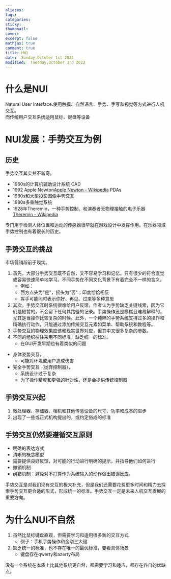 ```yaml
---
aliases: 
tags: 
categories:
sticky:
thumbnail:
cover: 
excerpt: false
mathjax: true
comment: true
title: HW1
date:  Sunday,October 1st 2023
modified:  Tuesday,October 3rd 2023
---
```


# 什么是NUI

Natural User Interface.使用触摸、自然语言、手势、手写和视觉等方式进行人机交互。  
而传统用户交互系统适用鼠标、键盘等设备

# NUI发展：手势交互为例

## 历史

手势交互其实并不新奇。

- 1960s的计算机辅助设计系统 CAD
- 1992 Apple Newton[Apple Newton - Wikipedia](https://en.wikipedia.org/wiki/Apple_Newton) PDAs
- 1980s和大型投影图像手势交互
- 1980s多重触觉系统
- 1928年Theremin，一种手势控制、和演奏者无物理接触的电子乐器 [Theremin - Wikipedia](https://en.wikipedia.org/wiki/Theremin)

专门用于检测人体位置和运动的传感器很早就在游戏设计中发挥作用。在乐器领域手势控制也有着很长的历史。

## 手势交互的挑战

市场营销超前于现实。

1. 首先，大部分手势交互既不自然，又不容易学习和记忆。只有很少的符合直觉或容易快速简单地学习。不同手势在不同文化背景下有着完全不一样的含义。
	- 例如：
	- 西方点头为"是"，摇头为"否"；印度恰恰相反
	- 挥手可能同时表示你好、再见、过来等多种意思
2. 其次，手势交互时系统很难给用户反馈。作者认为手势缺乏关键线索，因为它们是短暂的，不会留下任何其路径的记录。手势操作还是模糊且难易解释的，尤其是当操作比较复杂的时候。此外，一个纯粹的手势系统支持过多的操作和精确执行动作，只能通过添加传统交互元素如菜单、帮助系统和教程等。
3. 手势交互的物理效果应该和现实世界对应，但其中又很多复杂的参数。
4. 不同的组织往往采用不同标准，缺乏统一的标准。
	- 在GUI开发早期也有着类似的问题

- 身体姿势交互，
	- 可能对环境或用户造成伤害
- 完全手势交互（抛弃控制器），
	- 系统设计过于复杂
	- 为了操作精度和更强的针对性，还是会提供传统控制器

## 手势交互兴起

1. 微处理器、存储器、相机和其他传感设备的尺寸、功率和成本的进步
2. 出现了一些或正式机构提出的，或约定俗成的标准

## 手势交互仍然要遵循交互原则

- 明确的表达方式
- 清晰的概念模型
- 需要提供良好反馈，对可能的行动进行明确的提示，并指导他们如何进行
- 撤销机制
- 纠错机制：避免对不打算作为系统输入的动作做出错误反应。

手势交互是对我们现有交互的极大补充，但是我们还需要花费更多时间和精力去探索手势交互更合适的形式，形成统一的标准。手势交互一定是未来人机交互发展的重要方向。

# 为什么NUI不自然

1. 虽然比鼠标键盘直观，但需要学习和适用很多新的交互方式
	- 例子：手机手势操作和金刚三大键
2. 缺乏统一的标准，也不存在唯一的最优标准，要看具体场景
	- 键盘存在qwerty和azerty布局

没有一个系统在本质上比其他系统更自然，都需要学习和适应，都存在各自的优缺点。